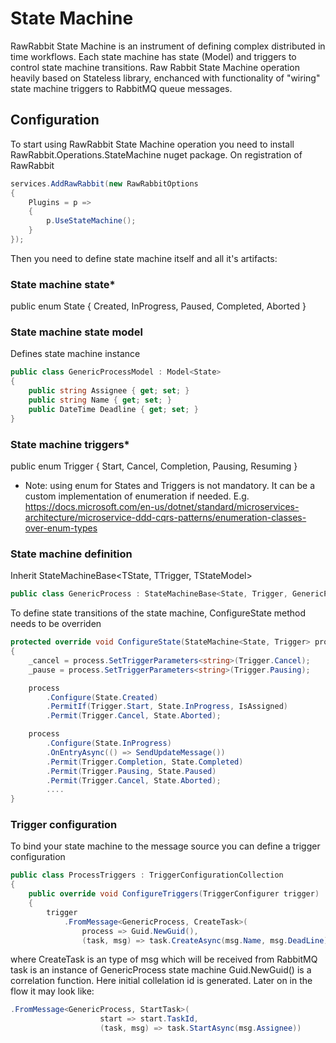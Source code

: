 # State Machine

RawRabbit State Machine is an instrument of defining complex distributed in time workflows. Each state machine has state (Model) and triggers to control state machine transitions. Raw Rabbit State Machine operation heavily based on Stateless library, enchanced with functionality of "wiring" state machine triggers to RabbitMQ queue messages.

## Configuration

To start using RawRabbit State Machine operation you need to install RawRabbit.Operations.StateMachine nuget package.
On registration of RawRabbit

```csharp
services.AddRawRabbit(new RawRabbitOptions
{
	Plugins = p =>
	{
		p.UseStateMachine();
	}
});
```

Then you need to define state machine itself and all it's artifacts:
### State machine state*

public enum State
	{
		Created,
		InProgress,
		Paused,
		Completed,
		Aborted
	}

### State machine state model

Defines state machine instance

```csharp
public class GenericProcessModel : Model<State>
{
	public string Assignee { get; set; }
	public string Name { get; set; }
	public DateTime Deadline { get; set; }
}
```

### State machine triggers*
public enum Trigger
{
	Start,
	Cancel,
	Completion,
	Pausing,
	Resuming
}
* Note: using enum for States and Triggers is not mandatory. It can be a custom implementation of enumeration if needed. E.g. https://docs.microsoft.com/en-us/dotnet/standard/microservices-architecture/microservice-ddd-cqrs-patterns/enumeration-classes-over-enum-types

### State machine definition

Inherit StateMachineBase<TState, TTrigger, TStateModel>

```csharp
public class GenericProcess : StateMachineBase<State, Trigger, GenericProcessModel>
```
To define state transitions of the state machine, ConfigureState method needs to be overriden
```csharp
protected override void ConfigureState(StateMachine<State, Trigger> process)
{
	_cancel = process.SetTriggerParameters<string>(Trigger.Cancel);
	_pause = process.SetTriggerParameters<string>(Trigger.Pausing);

	process
		.Configure(State.Created)
		.PermitIf(Trigger.Start, State.InProgress, IsAssigned)
		.Permit(Trigger.Cancel, State.Aborted);

	process
		.Configure(State.InProgress)
		.OnEntryAsync(() => SendUpdateMessage())
		.Permit(Trigger.Completion, State.Completed)
		.Permit(Trigger.Pausing, State.Paused)
		.Permit(Trigger.Cancel, State.Aborted);
		....
}
```
### Trigger configuration
To bind your state machine to the message source you can define a trigger configuration
```csharp
public class ProcessTriggers : TriggerConfigurationCollection
{
	public override void ConfigureTriggers(TriggerConfigurer trigger)
	{
		trigger
			.FromMessage<GenericProcess, CreateTask>(
				process => Guid.NewGuid(),
				(task, msg) => task.CreateAsync(msg.Name, msg.DeadLine))
```					
where
CreateTask is an type of msg which will be received from RabbitMQ
task is an instance of GenericProcess state machine
Guid.NewGuid() is a correlation function. Here initial collelation id is generated. Later on in the flow it may look like:
```csharp
.FromMessage<GenericProcess, StartTask>(
					start => start.TaskId,
					(task, msg) => task.StartAsync(msg.Assignee))
```
